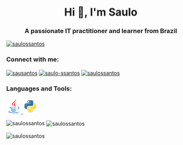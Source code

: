 <h1 align="center">Hi 👋, I'm Saulo</h1>
<h3 align="center">A passionate IT practitioner and learner from Brazil</h3>

<p align="left"> <a href="https://github.com/ryo-ma/github-profile-trophy"><img src="https://github-profile-trophy.vercel.app/?username=saulossantos&column=-1&theme=discord&no-bg=true" alt="saulossantos" /></a> </p>

<h3 align="left">Connect with me:</h3>
<p align="left">
<a href="https://twitter.com/sausantos" target="blank"><img align="center" src="https://raw.githubusercontent.com/rahuldkjain/github-profile-readme-generator/master/src/images/icons/Social/twitter.svg" alt="sausantos" height="30" width="40" /></a>
<a href="https://linkedin.com/in/saulo-ssantos" target="blank"><img align="center" src="https://raw.githubusercontent.com/rahuldkjain/github-profile-readme-generator/master/src/images/icons/Social/linked-in-alt.svg" alt="saulo-ssantos" height="30" width="40" /></a>
<a href="https://instagram.com/saulossantos" target="blank"><img align="center" src="https://raw.githubusercontent.com/rahuldkjain/github-profile-readme-generator/master/src/images/icons/Social/instagram.svg" alt="saulossantos" height="30" width="40" /></a>
</p>

<h3 align="left">Languages and Tools:</h3>
<p align="left"> <a href="https://www.java.com" target="_blank" rel="noreferrer"> <img src="https://raw.githubusercontent.com/devicons/devicon/master/icons/java/java-original.svg" alt="java" width="40" height="40"/> </a> <a href="https://www.python.org" target="_blank" rel="noreferrer"> <img src="https://raw.githubusercontent.com/devicons/devicon/master/icons/python/python-original.svg" alt="python" width="40" height="40"/> </a> </p>

<p><img align="left" src="https://github-readme-stats.vercel.app/api/top-langs?username=saulossantos&theme=dark&show_icons=true&locale=en&layout=compact" alt="saulossantos" /></p>

<p>&nbsp;<img align="center" src="https://github-readme-stats.vercel.app/api?username=saulossantos&theme=dark&show_icons=true&locale=en" alt="saulossantos" /></p>

<p><img align="center" src="https://github-readme-streak-stats.herokuapp.com/?user=saulossantos&theme=dark&" alt="saulossantos" /></p>
